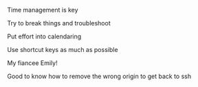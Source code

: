 Time management is key

Try to break things and troubleshoot

Put effort into calendaring

Use shortcut keys as much as possible

My fiancee Emily!

Good to know how to remove the wrong origin to get back to ssh

